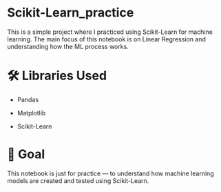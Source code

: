 # Scikit-Learn_practice
This is a simple project where I practiced using Scikit-Learn for machine learning.
The main focus of this notebook is on Linear Regression and understanding how the ML process works.

# 🛠️ Libraries Used

  - Pandas

  - Matplotlib

  - Scikit-Learn


# 🎯 Goal

This notebook is just for practice — to understand how machine learning models are created and tested using Scikit-Learn.
